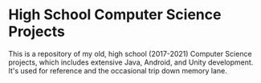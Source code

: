 # High School Computer Science Projects

This is a repository of my old, high school (2017-2021) Computer Science projects, which includes extensive Java, Android, and Unity development. It's used for reference and the occasional trip down memory lane.

